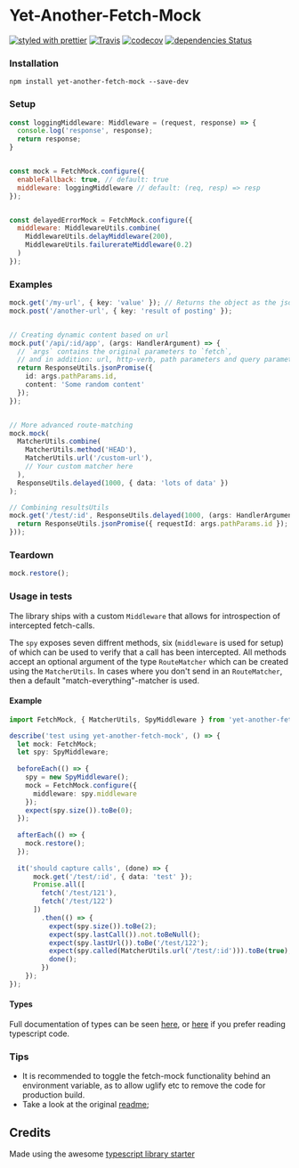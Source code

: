 # Yet-Another-Fetch-Mock

[![styled with prettier](https://img.shields.io/badge/styled_with-prettier-ff69b4.svg)](https://github.com/prettier/prettier)
[![Travis](https://img.shields.io/travis/nutgaard/yet-another-fetch-mock.svg)](https://travis-ci.org/nutgaard/yet-another-fetch-mock)
[![codecov](https://codecov.io/gh/nutgaard/yet-another-fetch-mock/branch/master/graph/badge.svg)](https://codecov.io/gh/nutgaard/yet-another-fetch-mock)
[![dependencies Status](https://david-dm.org/nutgaard/yet-another-fetch-mock/status.svg)](https://david-dm.org/nutgaard/yet-another-fetch-mock)

### Installation

```
npm install yet-another-fetch-mock --save-dev
```

### Setup 

```javascript
const loggingMiddleware: Middleware = (request, response) => {
  console.log('response', response);
  return response;
}


const mock = FetchMock.configure({
  enableFallback: true, // default: true
  middleware: loggingMiddleware // default: (req, resp) => resp
});


const delayedErrorMock = FetchMock.configure({
  middleware: MiddlewareUtils.combine(
    MiddlewareUtils.delayMiddleware(200),
    MiddlewareUtils.failurerateMiddleware(0.2)
  )
});
```


### Examples
```typescript
mock.get('/my-url', { key: 'value' }); // Returns the object as the json-response
mock.post('/another-url', { key: 'result of posting' });


// Creating dynamic content based on url
mock.put('/api/:id/app', (args: HandlerArgument) => {
  // `args` contains the original parameters to `fetch`,
  // and in addition: url, http-verb, path parameters and query parameters
  return ResponseUtils.jsonPromise({
    id: args.pathParams.id,
    content: 'Some random content'
  }); 
});


// More advanced route-matching
mock.mock(
  MatcherUtils.combine(
    MatcherUtils.method('HEAD'),
    MatcherUtils.url('/custom-url'),
    // Your custom matcher here
  ),
  ResponseUtils.delayed(1000, { data: 'lots of data' })
);

// Combining resultsUtils
mock.get('/test/:id', ResponseUtils.delayed(1000, (args: HandlerArgument) => {
  return ResponseUtils.jsonPromise({ requestId: args.pathParams.id });
}));
```

### Teardown

```javascript
mock.restore();
```

### Usage in tests
The library ships with a custom `Middleware` that allows for introspection of intercepted fetch-calls.

The `spy` exposes seven diffrent methods, six (`middleware` is used for setup) of which can be used to verify that a call has been intercepted.
All methods accept an optional argument of the type `RouteMatcher` which can be created using the `MatcherUtils`.
In cases where you don't send in an `RouteMatcher`, then a default "match-everything"-matcher is used.

#### Example
```typescript
import FetchMock, { MatcherUtils, SpyMiddleware } from 'yet-another-fetch-mock';

describe('test using yet-another-fetch-mock', () => {
  let mock: FetchMock;
  let spy: SpyMiddleware;
  
  beforeEach(() => {
    spy = new SpyMiddleware();
    mock = FetchMock.configure({
      middleware: spy.middleware
    });
    expect(spy.size()).toBe(0);
  });
  
  afterEach(() => {
    mock.restore();
  });
  
  it('should capture calls', (done) => {
      mock.get('/test/:id', { data: 'test' });
      Promise.all([
        fetch('/test/121'),
        fetch('/test/122')
      ])
        .then(() => {
          expect(spy.size()).toBe(2);
          expect(spy.lastCall()).not.toBeNull();
          expect(spy.lastUrl()).toBe('/test/122');
          expect(spy.called(MatcherUtils.url('/test/:id'))).toBe(true);
          done();
        })
    });
});
```


#### Types
Full documentation of types can be seen [here](https://www.utgaard.xyz/yet-another-fetch-mock/),
or [here](https://github.com/nutgaard/yet-another-fetch-mock/blob/master/src/types.ts) if you prefer reading typescript code.


### Tips

* It is recommended to toggle the fetch-mock functionality behind an environment variable, as to allow uglify etc to remove the code for production build.
* Take a look at the original [readme](https://github.com/alexjoverm/typescript-library-starter/blob/master/README.md);


## Credits

Made using the awesome [typescript library starter](https://github.com/alexjoverm/typescript-library-starter) 

